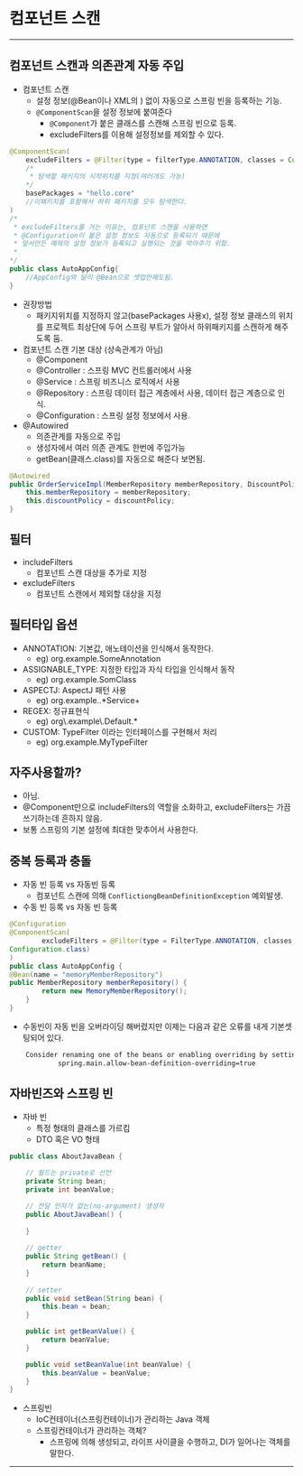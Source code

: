# 컴포넌트 스캔
---
## 컴포넌트 스캔과 의존관계 자동 주입
- 컴포넌트 스캔
    - 설정 정보(@Bean이나 XML의 <bean>) 없이 자동으로 스프링 빈을 등록하는 기능.
    - ```@ComponentScan```을 설정 정보에 붙여준다
        - ```@Component```가 붙은 클래스를 스캔해 스프링 빈으로 등록.
        - excludeFilters를 이용해 설정정보를 제외할 수 있다.
```java
@ComponentScan(
    excludeFilters = @Filter(type = filterType.ANNOTATION, classes = Configuration.class)
    /*
     * 탐색할 패키지의 시작위치를 지정(여러개도 가능)
    */
    basePackages = "hello.core"
    //이패키지를 포함해서 하위 패키지를 모두 탐색한다.
)
/*
 * excludeFilters를 거는 이유는, 컴포넌트 스캔을 사용하면
 * @Configuration이 붙은 설정 정보도 자동으로 등록되기 때문에
 * 앞서만든 예제의 설정 정보가 등록되고 실행되는 것을 막아주기 위함.
 * 
*/
public class AutoAppConfig{
    //AppConfig와 달리 @Bean으로 셋업안해도됨.
}
```

  - 권장방법
    - 패키지위치를 지정하지 않고(basePackages 사용x), 설정 정보 클래스의 위치를 프로젝트 최상단에 두어 스프링 부트가 알아서 하위패키지를 스캔하게 해주도록 둠.
- 컴포넌트 스캔 기본 대상 (상속관계가 아님)
    - @Component
    - @Controller : 스프링 MVC 컨트롤러에서 사용
    - @Service : 스프링 비즈니스 로직에서 사용
    - @Repository : 스프링 데이터 접근 계층에서 사용,
    데이터 접근 계층으로 인식.
    - @Configuration : 스프링 설정 정보에서 사용.
- @Autowired
    - 의존관계를 자동으로 주입
    - 생성자에서 여러 의존 관계도 한번에 주입가능
    - getBean(클래스.class)를 자동으로 해준다 보면됨.
```java
@Autowired
public OrderServiceImpl(MemberRepository memberRepository, DiscountPolicy discountPolicy){
    this.memberRepository = memberRepository;
    this.discountPolicy = discountPolicy;
}
```
## 필터
- includeFilters
    - 컴포넌트 스캔 대상을 추가로 지정
- excludeFilters
    - 컴포넌트 스캔에서 제외할 대상을 지정
## 필터타입 옵션
- ANNOTATION: 기본값, 애노테이션을 인식해서 동작한다.
    - eg) org.example.SomeAnnotation
- ASSIGNABLE_TYPE: 지정한 타입과 자식 타입을 인식해서 동작
    - eg) org.example.SomClass
- ASPECTJ: AspectJ 패턴 사용
    - eg) org.example..*Service+
- REGEX: 정규표현식
    - eg) org\\.example\\.Default.*
- CUSTOM: TypeFilter 이라는 인터페이스를 구현해서 처리
    - eg) org.example.MyTypeFilter

## 자주사용할까?
- 아님.
- @Component만으로 includeFilters의 역할을 소화하고, excludeFilters는 가끔쓰기하는데 흔하지 않음.
- 보통 스프링의 기본 설정에 최대한 맞추어서 사용한다.

## 중복 등록과 충돌
- 자동 빈 등록 vs 자동빈 등록
    - 컴포넌트 스캔에 의해 ```ConflictiongBeanDefinitionException``` 예외발생.
- 수동 빈 등록 vs 자동 빈 등록
```java
@Configuration
@ComponentScan(
        excludeFilters = @Filter(type = FilterType.ANNOTATION, classes =
Configuration.class)
)
public class AutoAppConfig {
@Bean(name = "memoryMemberRepository")
public MemberRepository memberRepository() {
        return new MemoryMemberRepository();
    }
}
```

  - 수동빈이 자동 빈을 오버라이딩 해버렸지만 이제는 다음과 같은 오류를 내게 기본셋팅되어 있다.
```txt
    Consider renaming one of the beans or enabling overriding by setting
            spring.main.allow-bean-definition-overriding=true
```

## 자바빈즈와 스프링 빈
- 자바 빈
    - 특정 형태의 클래스를 가르킴
    - DTO 혹은 VO 형태
```java
public class AboutJavaBean {

	// 필드는 private로 선언
    private String bean;
    private int beanValue;

	// 전달 인자가 없는(no-argument) 생성자
    public AboutJavaBean() {
    
    }
		
	// getter
    public String getBean() {
        return beanName;
    }
    
	// setter
    public void setBean(String bean) {
        this.bean = bean;
    }

    public int getBeanValue() {
        return beanValue;
    }

    public void setBeanValue(int beanValue) {
        this.beanValue = beanValue;
    }
}
```
- 스프링빈
    - IoC컨테이너(스프링컨테이너)가 관리하는 Java 객체
    - 스프링컨테이너가 관리하는 객체?
        - 스프링에 의해 생성되고, 라이프 사이클을 수행하고, DI가 일어나는 객체를 말한다.

---
